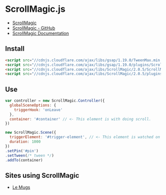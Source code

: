 # ScrollMagic.js
- [ScrollMagic](http://scrollmagic.io/)
- [ScrollMagic - GitHub](https://github.com/janpaepke/ScrollMagic)
- [ScrollMagic Documentation](http://scrollmagic.io/docs/index.html)

## Install

```html
<script src="//cdnjs.cloudflare.com/ajax/libs/gsap/1.19.0/TweenMax.min.js"></script>
<script src="//cdnjs.cloudflare.com/ajax/libs/gsap/1.19.0/plugins/ScrollToPlugin.min.js"></script>
<script src="//cdnjs.cloudflare.com/ajax/libs/ScrollMagic/2.0.5/ScrollMagic.min.js"></script>
<script src="//cdnjs.cloudflare.com/ajax/libs/ScrollMagic/2.0.5/plugins/animation.gsap.min.js"></script>
```

## Use

```js
var controller = new ScrollMagic.Controller({
  globalSceneOptions: {
    triggerHook: 'onLeave'
  },
  container: '#container' // <- This element is with doing scroll.
})

new ScrollMagic.Scene({
  triggerElement: '#trigger-element', // <- This element is watched on scroll.
  duration: 1000
})
.setPin('#pin')
.setTween(/* tween */)
.addTo(container)
```

## Sites using ScrollMagic

- [Le Mugs](http://le-mugs.com/)
